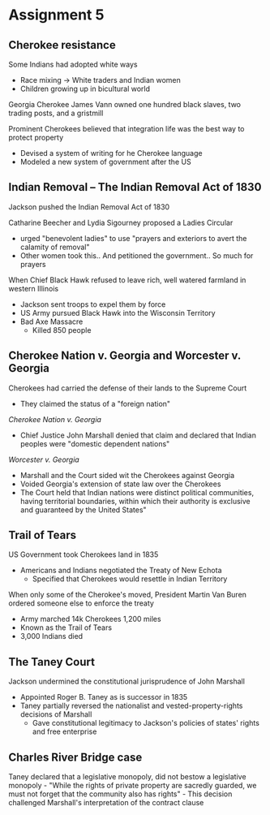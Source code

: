 # Assignment 5

## Cherokee resistance

Some Indians had adopted white ways
- Race mixing -> White traders and Indian women
- Children growing up in bicultural world


Georgia Cherokee James Vann owned one hundred black slaves, two trading posts,
and a gristmill

Prominent Cherokees believed that integration life was the best way to protect
property
- Devised a system of writing for he Cherokee language
- Modeled a new system of government after the US

## Indian Removal – The Indian Removal Act of 1830

Jackson pushed the Indian Removal Act of 1830

Catharine Beecher and Lydia Sigourney proposed a Ladies Circular
- urged "benevolent ladies" to use "prayers and exteriors to avert the calamity
  of removal"
- Other women took this.. And petitioned the government.. So much for prayers

When Chief Black Hawk refused to leave rich, well watered farmland in western
Illinois
- Jackson sent troops to expel them by force
- US Army pursued Black Hawk into the Wisconsin Territory
- Bad Axe Massacre
    - Killed 850 people
    
## Cherokee Nation v. Georgia and Worcester v. Georgia

Cherokees had carried the defense of their lands to the Supreme Court
- They claimed the status of a "foreign nation"

*Cherokee Nation v. Georgia*
- Chief Justice John Marshall denied that claim and declared that Indian
  peoples were "domestic dependent nations"

*Worcester v. Georgia*
- Marshall and the Court sided wit the Cherokees against Georgia
- Voided Georgia's extension of state law over the Cherokees
- The Court held that Indian nations were distinct political communities,
  having territorial boundaries, within which their authority is exclusive and
  guaranteed by the United States"

## Trail of Tears

US Government took Cherokees land in 1835
- Americans and Indians negotiated the Treaty of New Echota
    - Specified that Cherokees would resettle in Indian Territory

When only some of the Cherokee's moved, President Martin Van Buren ordered
someone else to enforce the treaty
- Army marched 14k Cherokees 1,200 miles
- Known as the Trail of Tears
- 3,000 Indians died

## The Taney Court

Jackson undermined the constitutional jurisprudence of John Marshall
- Appointed Roger B. Taney as is successor in 1835
- Taney partially reversed the nationalist and vested-property-rights decisions
  of Marshall
    - Gave constitutional legitimacy to Jackson's policies of states' rights
      and free enterprise

## Charles River Bridge case

Taney declared that a legislative monopoly, did not bestow a legislative
monopoly
    - "While the rights of private property are sacredly guarded, we must not
      forget that the community also has rights"
    - This decision challenged Marshall's interpretation of the contract clause

